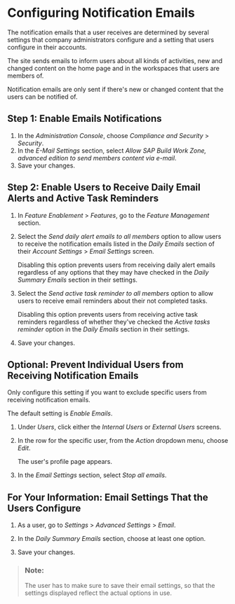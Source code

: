 <!-- loio6076729059b74b3ca4e4802a638e375f -->

# Configuring Notification Emails

The notification emails that a user receives are determined by several settings that company administrators configure and a setting that users configure in their accounts.

The site sends emails to inform users about all kinds of activities, new and changed content on the home page and in the workspaces that users are members of.

Notification emails are only sent if there's new or changed content that the users can be notified of.



## Step 1: Enable Emails Notifications

1.  In the *Administration Console*, choose *Compliance and Security* \> *Security*.
2.  In the *E-Mail Settings* section, select *Allow SAP Build Work Zone, advanced edition to send members content via e-mail*.
3.  Save your changes.




## Step 2: Enable Users to Receive Daily Email Alerts and Active Task Reminders

1.  In *Feature Enablement* \> *Features*, go to the *Feature Management* section.
2.  Select the *Send daily alert emails to all members* option to allow users to receive the notification emails listed in the *Daily Emails* section of their *Account Settings* \> *Email Settings* screen.

    Disabling this option prevents users from receiving daily alert emails regardless of any options that they may have checked in the *Daily Summary Emails* section in their settings.

3.  Select the *Send active task reminder to all members* option to allow users to receive email reminders about their not completed tasks.

    Disabling this option prevents users from receiving active task reminders regardless of whether they've checked the *Active tasks reminder* option in the *Daily Emails* section in their settings.

4.  Save your changes.




## Optional: Prevent Individual Users from Receiving Notification Emails

Only configure this setting if you want to exclude specific users from receiving notification emails.

The default setting is *Enable Emails*.

1.  Under *Users*, click either the *Internal Users* or *External Users* screens.
2.  In the row for the specific user, from the *Action* dropdown menu, choose *Edit*.

    The user's profile page appears.

3.  In the *Email Settings* section, select *Stop all emails*.



<a name="loio6076729059b74b3ca4e4802a638e375f__section_qs5_swb_1lb"/>

## For Your Information: Email Settings That the Users Configure

1.  As a user, go to *Settings* \> *Advanced Settings* \> *Email*.

2.  In the *Daily Summary Emails* section, choose at least one option.

3.  Save your changes.


> ### Note:  
> The user has to make sure to save their email settings, so that the settings displayed reflect the actual options in use.

